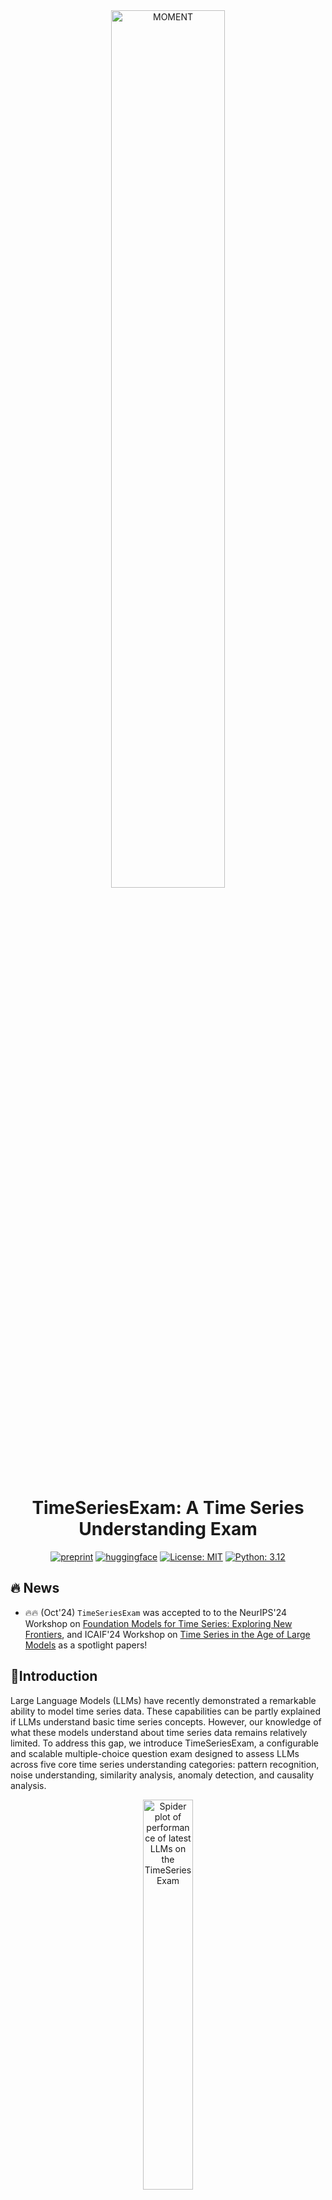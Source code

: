 <div align="center">
<img width="60%" alt="MOMENT" src="asset/MOMENT Logo.png">
<h1>TimeSeriesExam: A Time Series Understanding Exam</h1>

[![preprint](https://img.shields.io/static/v1?label=arXiv&message=2410.14752&color=B31B1B&logo=arXiv)](https://arxiv.org/abs/2410.14752)
[![huggingface](https://img.shields.io/badge/%F0%9F%A4%97%20Hugging%20Face-Dataset-FFD21E)](https://huggingface.co/datasets/AutonLab/TimeSeriesExam1)
[![License: MIT](https://img.shields.io/badge/License-MIT-blue)](https://opensource.org/license/MIT)
[![Python: 3.12](https://img.shields.io/badge/Python-3.11-blue)]()

</div>

## 🔥 News 
- 🔥🔥 (Oct'24) `TimeSeriesExam` was accepted to to the NeurIPS'24 Workshop on [Foundation Models for Time Series: Exploring New Frontiers](https://sites.google.com/corp/view/fm4ts/home), and ICAIF'24 Workshop on [Time Series in the Age of Large Models](https://neurips-time-series-workshop.github.io/) as a spotlight papers!

</div>

## 📖Introduction
Large Language Models (LLMs) have recently demonstrated a remarkable ability to model time series data. These capabilities can be partly explained if LLMs understand basic time series concepts. However, our knowledge of what these models understand about time series data remains relatively limited. To address this gap, we introduce TimeSeriesExam, a configurable and scalable multiple-choice question exam designed to assess LLMs across five core time series understanding categories: pattern recognition, noise understanding, similarity analysis, anomaly detection, and causality analysis.

<div align="center">
<img width="40%" alt="Spider plot of performance of latest LLMs on the TimeSeriesExam" src="asset/spider.png">

Figure. 1: Accuracy of latest LLMs on the `TimeSeriesExam.` Closed-source LLMs outperform open-source ones in simple understanding tasks, but most models struggle with complex reasoning tasks.

Time series in the dataset are created from a combination of diverse baseline Time series objects. The baseline objects cover linear/non-linear signals and cyclic patterns. 

<div align="center">
<img width="40%" alt="time series curation pipeline" src="asset/Time_Series_Curation_Pipeline.png">

Figure. 2: The pipeline enables diversity by combining different components to create numerous synthetic time series with varying properties.

</div>

</div>

## 🧑‍💻 Running evaluation

#### Step 1: Install Envrionment and Library
This step ensures you have the necessary tools and libraries to run the evaluation scripts. 

These commands create a new conda environment named ts_exam with Python 3.12.0, activate the newly created environment, and install the required libraries listed in the `requirements.txt` file using pip:

```bash
> conda create -n "ts_exam" python=3.12.0
> conda activate ts_exam
> pip install -r requirements.txt
```

#### Step 2: API Key for Closed-Source Models (Optional)
If you're using a closed-source model like GPT-4, you'll need an API key to interact with its service. Here are some security best practices to follow when managing your API key:
- _Store Securely_: Don't embed your API key directly in the code or scripts. Consider using environment variables or secure credential management tools.
- _Minimize Exposure_: Limit who has access to your API key and avoid sharing it publicly.
- _Monitor Usage_: Keep track of API key usage to identify any suspicious activity.

We recommend that you refer to the best practices outlined in [OpenAI's documentation](https://help.openai.com/en/articles/5112595-best-practices-for-api-key-safety).

#### Step 3: Running the Evaluation Scripts
This inference repository uses two  bash scripts located in the `evaluate` directory for evaluating datasets. To run a specific evaluation script, navigate to the project directory in your terminal and execute the following command, replacing `evaluate_file_name.sh` with the actual script name: 

```bash
> sh evaluate/evaluate_file_name.sh
```

</div>

## 🧑‍🏫 Evaluation Config

We provide description for hyperparameters that can be changed for evaluation. You can set them in the bash file provided above. 

#### Data
- `data_file_path` (string): Path to the JSON file containing the QA dataset.
- We provide dataset created after each round of improvement. In the paper we primarily evaluated the last round dataset (round 3). These datasets are put under

```
output/round_idx_folder/qa_dataset.json
```

#### Model
- `model_name` (string): The model to evaluate.

> [!NOTE] 
> We currently support 4 closed-source and 3 open-weight models:
> - OpenAI's [GPT-4o mini](https://openai.com/index/gpt-4o-mini-advancing-cost-efficient-intelligence/) ("gpt-4o-mini") and [GPT-4o](https://openai.com/index/hello-gpt-4o/) ("gpt-4o"), 
> - Anthropic's [Claude 3.5 Sonnet](https://www.anthropic.com/news/claude-3-5-sonnet) ("claude-3-5-sonnet-20240620"), 
> - Google's [Gemini-1.5 Pro](https://deepmind.google/technologies/gemini/pro/) ("gemini-1.5-pro"), 
> - OpenBMB's [MiniCPM-V 2.6](https://huggingface.co/openbmb/MiniCPM-V-2_6) ("openbmb/MiniCPM-V-2_6"), and 
> - Microsoft's [Phi-3.5-vision](https://huggingface.co/microsoft/Phi-3.5-vision-instruct) ("microsoft/Phi-3.5-vision-instruct") and [Phi-3.5-mini](https://huggingface.co/microsoft/Phi-3.5-mini-instruct) ("microsoft/Phi-3.5-mini-instruct") 

#### Generation
- `seed` (integer): Random seed to control randomness during generation.
- `max_tokens` (integer): Maximum number of new tokens the model can generate for the answer.
- `temperature` (float): Controls the randomness of the generated text. Higher values lead to more surprising outputs.

#### Output
- `output_file_path` (string): Path to the JSON file where the results will be saved.

#### Model Specific Options (applicable for image models only)
- `image_cache_dir` (string, optional): Path to a directory where intermediate images generated during inference will be saved.

#### Additional Inputs (Optional)
- `ts_tokenizer_name` (string, optional): Choose between 'image' or 'plain_text' depending on the input data format. Defaults to 'plain_text'.
- `add_question_hint` (boolean, optional): If True, a question hint will be provided to the model as additional context.
- `add_concepts` (boolean, optional): If True, a list of relevant concepts will be provided to the model as additional context.
- `add_examples` (boolean, optional): If True and `add_concepts` is also True, example time series illustrating the concepts will be provided to the model.

</div>

## Adding Your Own Model

To integrate a new model, follow these steps:

### Step 1: Define Query and Format Functions
- Open `evaluate/evaluation_utils.py`.
- Define custom `query` and `format` functions for your model, following the structure of the existing functions in this file. These functions determine how queries are sent to the model and how responses are formatted for evaluation.


### Step 2: Register Model Information
- Go to the file `evaluate/llm_api.py`.
- Import the `query` and `format` functions from `evaluate/evaluation_utils.py`
- Add the model’s details to the specified **global variable** in this file. This step registers your model so it can be accessed and used within the system.
  
</div>

## Citation

If you find this work helpful, please consider citing our paper:

```bibtex
@article{cai2024timeseriesexam,
  title={{TimeSeriesExam: A Time Series Understanding Exam}},
  author={Cai, Yifu and Choudhry, Arjun and Goswami, Mononito and Dubrawski, Artur},
  journal={arXiv preprint arXiv:2410.14752},
  year={2024}
}
```

</div>

## 🪪 License

MIT License

Copyright (c) 2024 Auton Lab, Carnegie Mellon University

Permission is hereby granted, free of charge, to any person obtaining a copy of this software and associated documentation files (the "Software"), to deal in the Software without restriction, including without limitation the rights to use, copy, modify, merge, publish, distribute, sublicense, and/or sell copies of the Software, and to permit persons to whom the Software is furnished to do so, subject to the following conditions:

The above copyright notice and this permission notice shall be included in all copies or substantial portions of the Software.

THE SOFTWARE IS PROVIDED "AS IS", WITHOUT WARRANTY OF ANY KIND, EXPRESS OR IMPLIED, INCLUDING BUT NOT LIMITED TO THE WARRANTIES OF MERCHANTABILITY, FITNESS FOR A PARTICULAR PURPOSE AND NONINFRINGEMENT. IN NO EVENT SHALL THE AUTHORS OR COPYRIGHT HOLDERS BE LIABLE FOR ANY CLAIM, DAMAGES OR OTHER LIABILITY, WHETHER IN AN ACTION OF CONTRACT, TORT OR OTHERWISE, ARISING FROM, OUT OF OR IN CONNECTION WITH THE SOFTWARE OR THE USE OR OTHER DEALINGS IN THE SOFTWARE.

See [MIT LICENSE](LICENSE) for details.

<img align="right" height ="120px" src="asset/cmu_logo.png">
<img align="right" height ="110px" src="asset/autonlab_logo.png">
